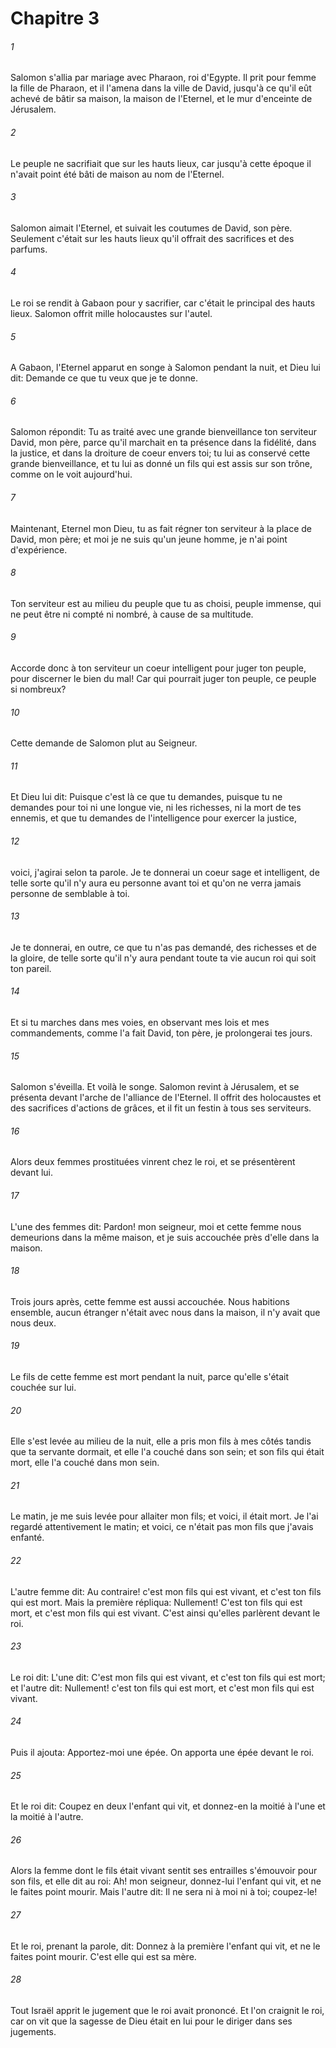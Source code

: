 # Chapitre 3

###### 1
Salomon s'allia par mariage avec Pharaon, roi d'Egypte. Il prit pour femme la fille de Pharaon, et il l'amena dans la ville de David, jusqu'à ce qu'il eût achevé de bâtir sa maison, la maison de l'Eternel, et le mur d'enceinte de Jérusalem.
###### 2
Le peuple ne sacrifiait que sur les hauts lieux, car jusqu'à cette époque il n'avait point été bâti de maison au nom de l'Eternel.
###### 3
Salomon aimait l'Eternel, et suivait les coutumes de David, son père. Seulement c'était sur les hauts lieux qu'il offrait des sacrifices et des parfums.
###### 4
Le roi se rendit à Gabaon pour y sacrifier, car c'était le principal des hauts lieux. Salomon offrit mille holocaustes sur l'autel.
###### 5
A Gabaon, l'Eternel apparut en songe à Salomon pendant la nuit, et Dieu lui dit: Demande ce que tu veux que je te donne.
###### 6
Salomon répondit: Tu as traité avec une grande bienveillance ton serviteur David, mon père, parce qu'il marchait en ta présence dans la fidélité, dans la justice, et dans la droiture de coeur envers toi; tu lui as conservé cette grande bienveillance, et tu lui as donné un fils qui est assis sur son trône, comme on le voit aujourd'hui.
###### 7
Maintenant, Eternel mon Dieu, tu as fait régner ton serviteur à la place de David, mon père; et moi je ne suis qu'un jeune homme, je n'ai point d'expérience.
###### 8
Ton serviteur est au milieu du peuple que tu as choisi, peuple immense, qui ne peut être ni compté ni nombré, à cause de sa multitude.
###### 9
Accorde donc à ton serviteur un coeur intelligent pour juger ton peuple, pour discerner le bien du mal! Car qui pourrait juger ton peuple, ce peuple si nombreux?
###### 10
Cette demande de Salomon plut au Seigneur.
###### 11
Et Dieu lui dit: Puisque c'est là ce que tu demandes, puisque tu ne demandes pour toi ni une longue vie, ni les richesses, ni la mort de tes ennemis, et que tu demandes de l'intelligence pour exercer la justice,
###### 12
voici, j'agirai selon ta parole. Je te donnerai un coeur sage et intelligent, de telle sorte qu'il n'y aura eu personne avant toi et qu'on ne verra jamais personne de semblable à toi.
###### 13
Je te donnerai, en outre, ce que tu n'as pas demandé, des richesses et de la gloire, de telle sorte qu'il n'y aura pendant toute ta vie aucun roi qui soit ton pareil.
###### 14
Et si tu marches dans mes voies, en observant mes lois et mes commandements, comme l'a fait David, ton père, je prolongerai tes jours.
###### 15
Salomon s'éveilla. Et voilà le songe. Salomon revint à Jérusalem, et se présenta devant l'arche de l'alliance de l'Eternel. Il offrit des holocaustes et des sacrifices d'actions de grâces, et il fit un festin à tous ses serviteurs.
###### 16
Alors deux femmes prostituées vinrent chez le roi, et se présentèrent devant lui.
###### 17
L'une des femmes dit: Pardon! mon seigneur, moi et cette femme nous demeurions dans la même maison, et je suis accouchée près d'elle dans la maison.
###### 18
Trois jours après, cette femme est aussi accouchée. Nous habitions ensemble, aucun étranger n'était avec nous dans la maison, il n'y avait que nous deux.
###### 19
Le fils de cette femme est mort pendant la nuit, parce qu'elle s'était couchée sur lui.
###### 20
Elle s'est levée au milieu de la nuit, elle a pris mon fils à mes côtés tandis que ta servante dormait, et elle l'a couché dans son sein; et son fils qui était mort, elle l'a couché dans mon sein.
###### 21
Le matin, je me suis levée pour allaiter mon fils; et voici, il était mort. Je l'ai regardé attentivement le matin; et voici, ce n'était pas mon fils que j'avais enfanté.
###### 22
L'autre femme dit: Au contraire! c'est mon fils qui est vivant, et c'est ton fils qui est mort. Mais la première répliqua: Nullement! C'est ton fils qui est mort, et c'est mon fils qui est vivant. C'est ainsi qu'elles parlèrent devant le roi.
###### 23
Le roi dit: L'une dit: C'est mon fils qui est vivant, et c'est ton fils qui est mort; et l'autre dit: Nullement! c'est ton fils qui est mort, et c'est mon fils qui est vivant.
###### 24
Puis il ajouta: Apportez-moi une épée. On apporta une épée devant le roi.
###### 25
Et le roi dit: Coupez en deux l'enfant qui vit, et donnez-en la moitié à l'une et la moitié à l'autre.
###### 26
Alors la femme dont le fils était vivant sentit ses entrailles s'émouvoir pour son fils, et elle dit au roi: Ah! mon seigneur, donnez-lui l'enfant qui vit, et ne le faites point mourir. Mais l'autre dit: Il ne sera ni à moi ni à toi; coupez-le!
###### 27
Et le roi, prenant la parole, dit: Donnez à la première l'enfant qui vit, et ne le faites point mourir. C'est elle qui est sa mère.
###### 28
Tout Israël apprit le jugement que le roi avait prononcé. Et l'on craignit le roi, car on vit que la sagesse de Dieu était en lui pour le diriger dans ses jugements.
